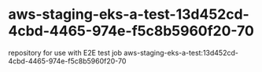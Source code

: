 # aws-staging-eks-a-test-13d452cd-4cbd-4465-974e-f5c8b5960f20-70
repository for use with E2E test job aws-staging-eks-a-test:13d452cd-4cbd-4465-974e-f5c8b5960f20-70
